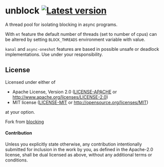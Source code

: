 # unblock [![Latest version](https://img.shields.io/crates/v/unblock.svg)](https://crates.io/crates/unblock)
A thread pool for isolating blocking in async programs.

With `mt` feature the default number of threads (set to number of cpus) can be altered 
by setting `BLOCK_THREADS` environment variable with value.

`kanal` and `async-oneshot` features are based in possible unsafe or deadlock implementations. 
Use under your responsibility.

## License

Licensed under either of

 * Apache License, Version 2.0 ([LICENSE-APACHE](LICENSE-APACHE) or http://www.apache.org/licenses/LICENSE-2.0)
 * MIT license ([LICENSE-MIT](LICENSE-MIT) or http://opensource.org/licenses/MIT)

at your option.

Fork from [blocking](https://github.com/smol-rs/blocking)

#### Contribution

Unless you explicitly state otherwise, any contribution intentionally submitted
for inclusion in the work by you, as defined in the Apache-2.0 license, shall be
dual licensed as above, without any additional terms or conditions.
